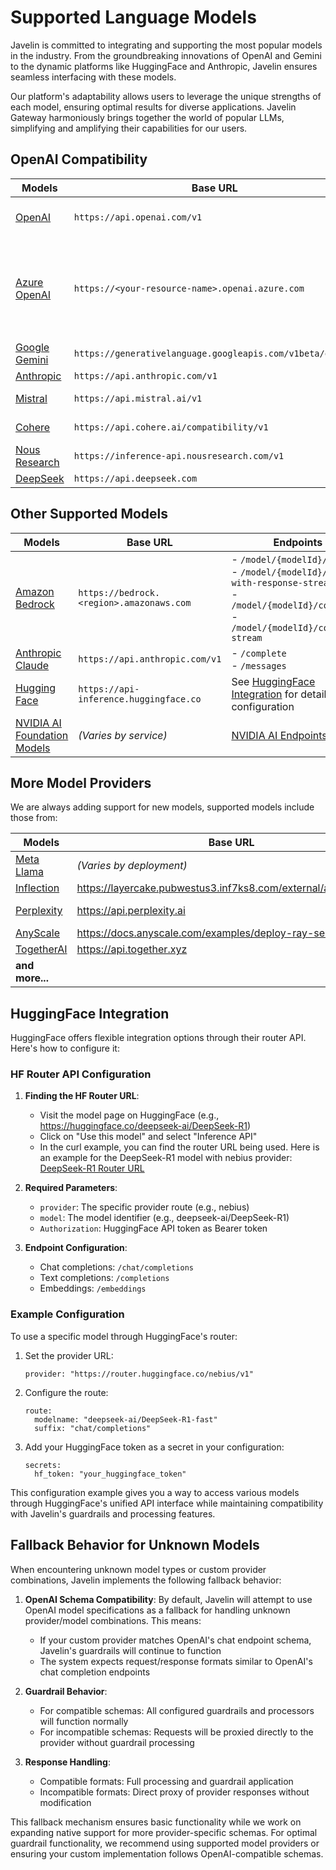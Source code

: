 # Supported Language Models

Javelin is committed to integrating and supporting the most popular models in the industry. From the groundbreaking innovations of OpenAI and Gemini to the dynamic platforms like HuggingFace and Anthropic, Javelin ensures seamless interfacing with these models.

Our platform's adaptability allows users to leverage the unique strengths of each model, ensuring optimal results for diverse applications. Javelin Gateway harmoniously brings together the world of popular LLMs, simplifying and amplifying their capabilities for our users.

## OpenAI Compatibility

| Models             | Base URL                                 | Endpoints                                             |
|--------------------|------------------------------------------|----------------------------------------------------------------------------|
| [OpenAI](https://platform.openai.com/docs/models) | `https://api.openai.com/v1` | - `/completions`<br/>- `/chat/completions`<br/>- `/embeddings`<br/> |
| [Azure OpenAI](https://learn.microsoft.com/en-us/azure/ai-services/openai/concepts/models) | `https://<your-resource-name>.openai.azure.com` | - `/openai/deployments/{deployment-name}/completions`<br/>- `/openai/deployments/{deployment-name}/chat/completions`<br/>- `/openai/deployments/{deployment-name}/embeddings` |
| [Google Gemini](https://ai.google.dev/models) | `https://generativelanguage.googleapis.com/v1beta/openai` | - `/chat/completions` |
| [Anthropic](https://docs.anthropic.com/en/docs/about-claude/models/all-models) | `https://api.anthropic.com/v1` | - `/chat/completions`<br/> |
| [Mistral](https://docs.mistral.ai/guides/model-selection/) | `https://api.mistral.ai/v1` | - `/chat/completions`<br/>- `/embeddings`<br/>     |
| [Cohere](https://docs.cohere.com/docs/compatibility-api) | `https://api.cohere.ai/compatibility/v1` | - `/chat/completions`<br/>- `/embeddings`<br/> |
| [Nous Research](https://portal.nousresearch.com/api-docs) | `https://inference-api.nousresearch.com/v1` | - `/completions`<br/>- `/chat/completions`<br/>    |
| [DeepSeek](https://api-docs.deepseek.com/) | `https://api.deepseek.com` | - `/chat/completions`<br/>    |

## Other Supported Models

| Models             | Base URL                                 | Endpoints                                            |
|--------------------|------------------------------------------|----------------------------------------------------------------------------|
| [Amazon Bedrock](https://aws.amazon.com/bedrock) | `https://bedrock.<region>.amazonaws.com` | - `/model/{modelId}/invoke`<br/>- `/model/{modelId}/invoke-with-response-stream`<br/>- `/model/{modelId}/converse`<br/>- `/model/{modelId}/converse-stream`<br/> |
| [Anthropic Claude](https://docs.anthropic.com/claude/docs/models-overview) | `https://api.anthropic.com/v1` | - `/complete`<br/>- `/messages`<br/> |
| [Hugging Face](https://huggingface.co/models) | `https://api-inference.huggingface.co` |  See [HuggingFace Integration](#huggingface-integration) for detailed configuration |
| [NVIDIA AI Foundation Models](https://build.nvidia.com/explore/discover) | *(Varies by service)* | [NVIDIA AI Endpoints](https://www.nvidia.com/en-us/ai-data-science/foundation-models/)  |

## More Model Providers

We are always adding support for new models, supported models include those from:  

| Models             | Base URL                                 | API Endpoints                                                                  |
|--------------------|------------------------------------------|----------------------------------------------------------------------------|
| [Meta Llama](https://llama.meta.com/) | *(Varies by deployment)*  |                                                                        |
| [Inflection](https://inflection.ai/inflection-2-5) | https://layercake.pubwestus3.inf7ks8.com/external/api/inference                                    | https://developers.inflection.ai/api                                                 |
| [Perplexity](https://docs.perplexity.ai/docs/model-cards) | https://api.perplexity.ai                               | https://docs.perplexity.ai/api-reference/chat-completions                                              |
| [AnyScale](https://www.anyscale.com/endpoints) | https://docs.anyscale.com/examples/deploy-ray-serve-llms                               |                                                          |
| [TogetherAI](https://www.together.ai/) | https://api.together.xyz                               | https://docs.together.ai/reference/                                                                 |
| **and more...**             |                                    |                                                                         |

## HuggingFace Integration

HuggingFace offers flexible integration options through their router API. Here's how to configure it:

### HF Router API Configuration

1. **Finding the HF Router URL**:
   - Visit the model page on HuggingFace (e.g., https://huggingface.co/deepseek-ai/DeepSeek-R1)
   - Click on "Use this model" and select "Inference API"
   - In the curl example, you can find the router URL being used. Here is an example for the DeepSeek-R1 model with nebius provider: [DeepSeek-R1 Router URL](https://huggingface.co/deepseek-ai/DeepSeek-R1?inference_provider=nebius&language=curl&inference_api=true)

2. **Required Parameters**:
   - `provider`: The specific provider route (e.g., nebius)
   - `model`: The model identifier (e.g., deepseek-ai/DeepSeek-R1)
   - `Authorization`: HuggingFace API token as Bearer token

3. **Endpoint Configuration**:
   - Chat completions: `/chat/completions`
   - Text completions: `/completions`
   - Embeddings: `/embeddings`

### Example Configuration

To use a specific model through HuggingFace's router:

1. Set the provider URL:
   ```
   provider: "https://router.huggingface.co/nebius/v1"
   ```

2. Configure the route:
   ```
   route:
     modelname: "deepseek-ai/DeepSeek-R1-fast"
     suffix: "chat/completions"
   ```

3. Add your HuggingFace token as a secret in your configuration:
   ```
   secrets:
     hf_token: "your_huggingface_token"
   ```

This configuration example gives you a way to access various models through HuggingFace's unified API interface while maintaining compatibility with Javelin's guardrails and processing features.

## Fallback Behavior for Unknown Models

When encountering unknown model types or custom provider combinations, Javelin implements the following fallback behavior:

1. **OpenAI Schema Compatibility**: By default, Javelin will attempt to use OpenAI model specifications as a fallback for handling unknown provider/model combinations. This means:
   - If your custom provider matches OpenAI's chat endpoint schema, Javelin's guardrails will continue to function
   - The system expects request/response formats similar to OpenAI's chat completion endpoints

2. **Guardrail Behavior**:
   - For compatible schemas: All configured guardrails and processors will function normally
   - For incompatible schemas: Requests will be proxied directly to the provider without guardrail processing

3. **Response Handling**:
   - Compatible formats: Full processing and guardrail application
   - Incompatible formats: Direct proxy of provider responses without modification

This fallback mechanism ensures basic functionality while we work on expanding native support for more provider-specific schemas. For optimal guardrail functionality, we recommend using supported model providers or ensuring your custom implementation follows OpenAI-compatible schemas.